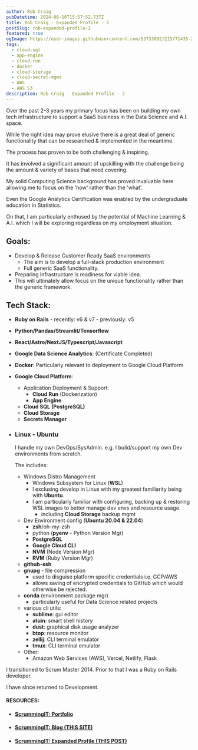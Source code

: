 ```yaml
---
author: Rob Craig
pubDatetime: 2024-06-10T15:57:52.737Z
title: Rob Craig - Expanded Profile - 2
postSlug: rob-expanded-profile-2
featured: true
ogImage: https://user-images.githubusercontent.com/53733092/215771435-25408246-2309-4f8b-a781-1f3d93bdf0ec.png
tags:
  - cloud-sql
  - app-engine
  - cloud-run
  - docker
  - cloud-storage
  - cloud-secret-mgmt
  - AWS
  - AWS S3
description: Rob Craig - Expanded Profile - 2
---
```


Over the past 2-3 years my primary focus has been on building my own tech infrastructure to support a SaaS business in the Data Science and A.I. space.

While the right idea may prove elusive there is a great deal of generic functionality that can be researched & implemented in the meantime.

The process has proven to be both challenging & inspiring.

It has involved a significant amount of upskilling with the challenge being the amount & variety of bases that need covering.

My solid Computing Science background has proved invaluable here allowing me to focus on the 'how' rather than the 'what'.

Even the Google Analytics Certification was enabled by the undergraduate education in Statistics.

On that, I am particularly enthused by the potential of Machine Learning & A.I. which I will be exploring regardless on my employment situation.

## Goals:

- Develop & Release Customer Ready SaaS environments
  - The aim is to develop a full-stack production environment
  - Full generic SaaS functionality.
- Preparing infrastructure is readiness for viable idea.
- This will ultimately allow focus on the unique functionality rather than the generic framework.

## Tech Stack:

- **Ruby on Rails** - recently: v6 & v7 - previously: v5

- **Python/Pandas/Streamlit/Tensorflow**

- **React/Astro/NextJS/Typescript/Javascript**

- **Google Data Science Analytics**: (Certificate Completed)

- **Docker**: Particularly relevant to deployment to Google Cloud Platform

- **Google Cloud Platform**:

  - Application Deployment & Support:
    - **Cloud Run** (Dockerization)
    - **App Engine**
  - **Cloud SQL (PostgreSQL)**
  - **Cloud Storage**
  - **Secrets Manager**

- ### Linux - Ubuntu

  I handle my own DevOps/SysAdmin. e.g. I build/support my own Dev environments from scratch.

  The includes:

  - Windows Distro Management
    - Windows Subsystem for Linux (**WS**L)
    - I exclusing develop in Linux with my greatest familiarity being with **Ubuntu**.
    - I am particularly familiar with configuring, backing up & restoring WSL images to better manage dev envs and resource usage.
      - including **Cloud Storage** backup mgmt
  - Dev Environment config (**Ubuntu 20.04 & 22.04**)
    - **zsh**/oh-my-zsh
    - python (**pyenv** - Python Version Mgr)
    - **PostgreSQL**
    - **Google Cloud CLI**
    - **NVM** (Node Version Mgr)
    - **RVM** (Ruby Version Mgr)
  - **github-ssh**
  - **gnupg** - file compression
    - used to disguise platform specific credentials i.e. GCP/AWS
    - allows saving of encrypted credentials to GitHub which would otherwise be rejected.
  - **conda** (environment package mgr)
    - particularly useful for Data Science related projects
  - various cli utils:
    - **sublime**: gui editor
    - **atuin**: smart shell history
    - **dust**: graphical disk usage analyzer
    - **btop**: resource monitor
    - **zellij**: CLI terminal emulator
    - **tmux**: CLI terminal emulator
  - Other:
    - Amazon Web Services (AWS), Vercel, Netlify, Flask

I transitioned to Scrum Master 2014. Prior to that I was a Ruby on Rails developer.

I have since returned to Development.

#### RESOURCES:

- #### <a href="https://pfolio-frontend-v1-svc-b572hemhnq-nw.a.run.app/" target="_blank">ScrummingIT: Portfolio</a>

- #### [ScrummingIT: Blog (THIS SITE)](https://main--scrumming-it.netlify.app/posts/job-hunt/)

- #### [ScrummingIT: Expanded Profile (THIS POST)](https://main--scrumming-it.netlify.app/posts/rob-expanded-profile/)
